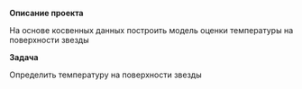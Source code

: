 **Описание проекта**


На основе косвенных данных построить модель оценки температуры на поверхности звезды

**Задача**


Определить температуру на поверхности звезды 

